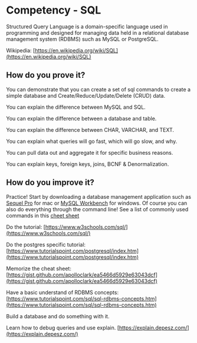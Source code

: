 # Competency - SQL

Structured Query Language is a domain-specific language used in programming and designed for managing data held in a relational database management system (RDBMS) such as MySQL or PostgreSQL.

Wikipedia: [https://en.wikipedia.org/wiki/SQL](https://en.wikipedia.org/wiki/SQL)

## How do you prove it?

You can demonstrate that you can create a set of sql commands to create a simple database and Create/Reduce/Update/Delete (CRUD) data.

You can explain the difference between MySQL and SQL.

You can explain the difference between a database and table.

You can explain the difference between CHAR, VARCHAR, and TEXT.

You can explain what queries will go fast, which will go slow, and why.  

You can pull data out and aggregate it for specific business reasons.

You can explain keys, foreign keys, joins, BCNF & Denormalization.


## How do you improve it?

Practice! Start by downloading a database management application such as [Sequel Pro](https://www.sequelpro.com/) for mac or [MySQL Workbench](https://www.mysql.com/products/workbench/) for windows. Of course you can also do everything through the command line! See a list of commonly used commands in this [cheet sheet](https://www.mysqltutorial.org/mysql-cheat-sheet.aspx)

Do the tutorial: [https://www.w3schools.com/sql/](https://www.w3schools.com/sql/) 

Do the postgres specific tutorial: [https://www.tutorialspoint.com/postgresql/index.htm](https://www.tutorialspoint.com/postgresql/index.htm) 

Memorize the cheat sheet: [https://gist.github.com/apolloclark/ea5466d5929e63043dcf](https://gist.github.com/apolloclark/ea5466d5929e63043dcf) 

Have a basic understand of RDBMS concepts: [https://www.tutorialspoint.com/sql/sql-rdbms-concepts.htm](https://www.tutorialspoint.com/sql/sql-rdbms-concepts.htm)

Build a database and do something with it.

Learn how to debug queries and use explain. [https://explain.depesz.com/](https://explain.depesz.com/)


